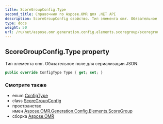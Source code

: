 ```yaml
---
title: ScoreGroupConfig.Type
second_title: Справочник по Aspose.OMR для .NET API
description: ScoreGroupConfig свойство. Тип элемента omr. Обязательное поле для сериализации JSON.
type: docs
weight: 50
url: /ru/net/aspose.omr.generation.config.elements.scoregroup/scoregroupconfig/type/
---
```

## ScoreGroupConfig.Type property

Тип элемента omr. Обязательное поле для сериализации JSON.

```csharp
public override ConfigType Type { get; set; }
```

### Смотрите также

* enum [ConfigType](../../../aspose.omr.generation.config.enums/configtype/)
* class [ScoreGroupConfig](../)
* пространство имен [Aspose.OMR.Generation.Config.Elements.ScoreGroup](../../scoregroupconfig/)
* сборка [Aspose.OMR](../../../)


